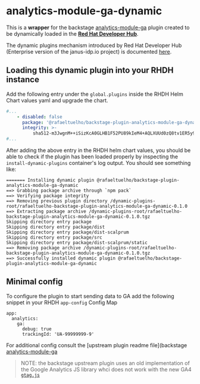 # analytics-module-ga-dynamic

This is a **wrapper** for the backstage [analytics-module-ga](https://github.com/backstage/backstage/tree/master/plugins/analytics-module-ga) plugin created to be dynamically loaded in the [**Red Hat Developer Hub**](https://www.redhat.com/en/technologies/cloud-computing/developer-hub).

The dynamic plugins mechanism introduced by Red Hat Developer Hub (Enterprise version of the janus-idp.io project) is documented [here](https://github.com/janus-idp/backstage-showcase/blob/main/showcase-docs/dynamic-plugins.md).

## Loading this dynamic plugin into your RHDH instance

Add the following entry under the `global.plugins` inside the RHDH Helm Chart values yaml and upgrade the chart.

```yaml
#...
    - disabled: false
      package: '@rafaeltuelho/backstage-plugin-analytics-module-ga-dynamic'
      integrity: >-
          sha512-m3JwgnM++iSizKcA0GLHB1F52PU89kIeM4+AQLXUUd0zQ8tv1ER5y9nlgEqdizKa+5Q7drOFtj4fP4goN6Hz5Q==
#...
```

After adding the above entry in the RHDH helm chart values, you should be able to check if the plugin has been loaded properly by inspecting the `install-dynamic-plugins` container's log output. You should see something like:

```
======= Installing dynamic plugin @rafaeltuelho/backstage-plugin-analytics-module-ga-dynamic
==> Grabbing package archive through `npm pack`
==> Verifying package integrity
==> Removing previous plugin directory /dynamic-plugins-root/rafaeltuelho-backstage-plugin-analytics-module-ga-dynamic-0.1.0
==> Extracting package archive /dynamic-plugins-root/rafaeltuelho-backstage-plugin-analytics-module-ga-dynamic-0.1.0.tgz
Skipping directory entry package
Skipping directory entry package/dist
Skipping directory entry package/dist-scalprum
Skipping directory entry package/src
Skipping directory entry package/dist-scalprum/static
==> Removing package archive /dynamic-plugins-root/rafaeltuelho-backstage-plugin-analytics-module-ga-dynamic-0.1.0.tgz
==> Successfully installed dynamic plugin @rafaeltuelho/backstage-plugin-analytics-module-ga-dynamic
```

## Minimal config

To configure the plugin to start sending data to GA add the following snippet in your RHDH `app-config` Config Map

```
app:
  analytics:
    ga:
      debug: true
      trackingId: 'UA-99999999-9'
```

For additional config consult the [upstream plugin readme file](backstage [analytics-module-ga](https://github.com/backstage/backstage/tree/master/plugins/analytics-module-ga)

> NOTE: the backstage upstream plugin uses an old implementation of the Google Analytics JS library whci does not work with the new GA4 [`gtag.js`](https://support.google.com/analytics/answer/10220869?hl=en)